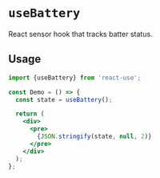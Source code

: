 # `useBattery`

React sensor hook that tracks batter status.


## Usage

```jsx
import {useBattery} from 'react-use';

const Demo = () => {
  const state = useBattery();

  return (
    <div>
      <pre>
        {JSON.stringify(state, null, 2)}
      </pre>
    </div>
  );
};
```
